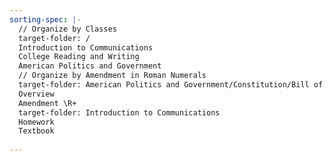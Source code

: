 ```yaml
---
sorting-spec: |-
  // Organize by Classes
  target-folder: /
  Introduction to Communications
  College Reading and Writing
  American Politics and Government
  // Organize by Amendment in Roman Numerals
  target-folder: American Politics and Government/Constitution/Bill of rights
  Overview
  Amendment \R+
  target-folder: Introduction to Communications
  Homework
  Textbook
  
---
```


